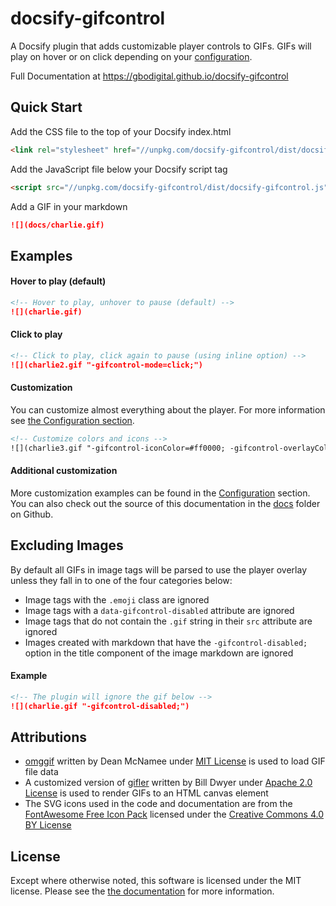 # docsify-gifcontrol
A Docsify plugin that adds customizable player controls to GIFs. GIFs will play on hover or on click depending on your [configuration](https://gbodigital.github.io/docsify-gifcontrol/#/options).

Full Documentation at 
https://gbodigital.github.io/docsify-gifcontrol


## Quick Start

Add the CSS file to the top of your Docsify index.html
```html
<link rel="stylesheet" href="//unpkg.com/docsify-gifcontrol/dist/docsify-gifcontrol.css">
```

Add the JavaScript file below your Docsify script tag
```html
<script src="//unpkg.com/docsify-gifcontrol/dist/docsify-gifcontrol.js"></script>
```

Add a GIF in your markdown
```markdown
![](docs/charlie.gif)
```

## Examples

#### Hover to play (default)

```markdown
<!-- Hover to play, unhover to pause (default) -->
![](charlie.gif)
```

#### Click to play

```markdown
<!-- Click to play, click again to pause (using inline option) -->
![](charlie2.gif "-gifcontrol-mode=click;")
```

#### Customization

You can customize almost everything about the player. For more information see [the Configuration section](https://gbodigital.github.io/docsify-gifcontrol/#/options).

```markdown
<!-- Customize colors and icons -->
![](charlie3.gif "-gifcontrol-iconColor=#ff0000; -gifcontrol-overlayColor=rgba(0,0,0,0.7); -gifcontrol-playIcon=<svg xmlns=\"http://www.w3.org/2000/svg\" viewBox=\"0 0 512 512\"><path d=\"M462.3 62.6C407.5 15.9 326 24.3 275.7 76.2L256 96.5l-19.7-20.3C186.1 24.3 104.5 15.9 49.7 62.6c-62.8 53.6-66.1 149.8-9.9 207.9l193.5 199.8c12.5 12.9 32.8 12.9 45.3 0l193.5-199.8c56.3-58.1 53-154.3-9.8-207.9z\"/></svg>;")
```
#### Additional customization

More customization examples can be found in the [Configuration](https://gbodigital.github.io/docsify-gifcontrol/#/options) section. You can also check out the source of this documentation in the [docs](https://github.com/gbodigital/docsify-gifcontrol/tree/master/docs) folder on Github.

## Excluding Images

By default all GIFs in image tags will be parsed to use the player overlay unless they fall in to one of the four categories below:

- Image tags with the `.emoji` class are ignored
- Image tags with a `data-gifcontrol-disabled` attribute are ignored
- Image tags that do not contain the `.gif` string in their `src` attribute are ignored
- Images created with markdown that have the `-gifcontrol-disabled;` option in the title component of the image markdown are ignored

#### Example

```markdown
<!-- The plugin will ignore the gif below -->
![](charlie.gif "-gifcontrol-disabled;")
```

## Attributions

- [omggif](https://github.com/deanm/omggif) written by Dean McNamee under [MIT License](https://opensource.org/licenses/MIT) is used to load GIF file data 
- A customized version of [gifler](https://github.com/themadcreator/gifler) written by Bill Dwyer under [Apache 2.0 License](https://opensource.org/licenses/Apache-2.0) is used to render GIFs to an HTML canvas element
- The SVG icons used in the code and documentation are from the [FontAwesome Free Icon Pack](https://fontawesome.com) licensed under the [Creative Commons 4.0 BY License](https://creativecommons.org/licenses/by/4.0/)

## License

Except where otherwise noted, this software is licensed under the MIT license. Please see the [the documentation](https://gbodigital.github.io/docsify-gifcontrol/#/license) for more information.